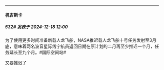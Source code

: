 ﻿
*****

####  机吉斯卡  
##### 532#       发表于 2024-12-18 12:00

为了使用更多时间准备新载人龙飞船，NASA推迟载人龙飞船十号任务发射至3月底，意味着两名波音星际线宇航员返回日期在原计划的二月再至少推迟一个月，任务延长至九个月。#国际空间站# ​​​

又要推迟了


